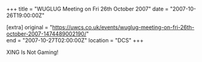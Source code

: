 +++
title = "WUGLUG Meeting on Fri 26th October 2007"
date = "2007-10-26T19:00:00Z"

[extra]
original = "https://uwcs.co.uk/events/wuglug-meeting-on-fri-26th-october-2007-1474489002190/"    
end = "2007-10-27T02:00:00Z"
location = "DCS"
+++

XING Is Not Gaming\!

